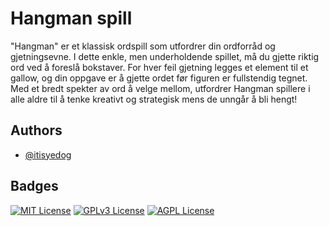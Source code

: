 
# Hangman spill

"Hangman" er et klassisk ordspill som utfordrer din ordforråd og gjetningsevne. I dette enkle, men underholdende spillet, må du gjette riktig ord ved å foreslå bokstaver. For hver feil gjetning legges et element til et gallow, og din oppgave er å gjette ordet før figuren er fullstendig tegnet. Med et bredt spekter av ord å velge mellom, utfordrer Hangman spillere i alle aldre til å tenke kreativt og strategisk mens de unngår å bli hengt!


## Authors

- [@itisyedog](https://www.github.com/itisyedog)


## Badges

[![MIT License](https://img.shields.io/badge/License-MIT-green.svg)](https://choosealicense.com/licenses/mit/)
[![GPLv3 License](https://img.shields.io/badge/License-GPL%20v3-yellow.svg)](https://opensource.org/licenses/)
[![AGPL License](https://img.shields.io/badge/license-AGPL-blue.svg)](http://www.gnu.org/licenses/agpl-3.0)

